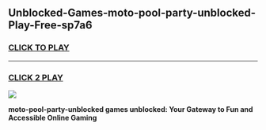 
## Unblocked-Games-moto-pool-party-unblocked-Play-Free-sp7a6
<h3>
<a href="https://premium76.site?title=moto-pool-party-unblocked&ref=18A1">CLICK TO PLAY</a></h3>
<hr>

<h3>
<a href="https://premium76.site?title=moto-pool-party-unblocked&ref=18A1">CLICK 2 PLAY</a>
  
</h3>

<a href="https://premium76.site?title=moto-pool-party-unblocked&ref=18A1"><img src="https://clearcache.store/games.png"></a>


**moto-pool-party-unblocked games unblocked: Your Gateway to Fun and Accessible Online Gaming**

